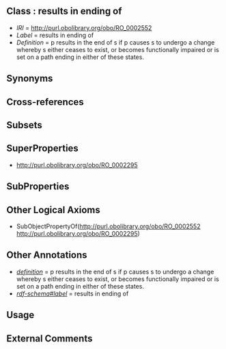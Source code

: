 
## Class : results in ending of

 * *IRI* = http://purl.obolibrary.org/obo/RO_0002552
 * *Label* = results in ending of
 * *Definition* = p results in the end of s if p causes s to undergo a change whereby s either ceases to exist, or becomes functionally impaired or is set on a path ending in either of these states.

## Synonyms


## Cross-references


## Subsets


## SuperProperties

 * <http://purl.obolibrary.org/obo/RO_0002295>

## SubProperties


## Other Logical Axioms

 * SubObjectPropertyOf(<http://purl.obolibrary.org/obo/RO_0002552> <http://purl.obolibrary.org/obo/RO_0002295>)

## Other Annotations

 * *[definition](../../IAO/15/IAO_0000115.md)* = p results in the end of s if p causes s to undergo a change whereby s either ceases to exist, or becomes functionally impaired or is set on a path ending in either of these states.
 * *[rdf-schema#label](../../el/rdf-schema#label.md)* = results in ending of

## Usage


## External Comments

